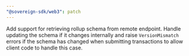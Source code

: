 ```yaml
---
"@sovereign-sdk/web3": patch
---
```


Add support for retrieving rollup schema from remote endpoint. Handle updating the schema if it changes internally and raise `VersionMismatch` errors if the schema has changed when submitting transactions to allow client code to handle this case.
